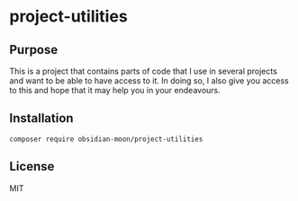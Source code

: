 # project-utilities

## Purpose

This is a project that contains parts of code that I use in several projects and want to be able to have access to it.
In doing so, I also give you access to this and hope that it may help you in your endeavours.

## Installation

```shell
composer require obsidian-moon/project-utilities
```

## License

MIT
